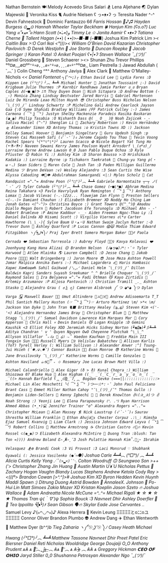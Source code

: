Nathan Bernstein 🍽️
Melody Acevedo
Sirus Salari 🏂
Lena Aljehane 🌏
Dylan Majewski 🧿
Veronika Kiss 🐈
Audrie Nielsen ʕ っ•ᴥ•ʔ っ
Teresita Nader ^-^
Devin Fahnestock 🫠
Dominic Fantauzzo 6*6
Farris Hossan 🎸♪♫
Hayden Burgess ⊙▂⊙
Hannah Wheeler
Taylor Beckham 🍀
Hanjun Kim (ʕo.o?)
Luc Yang ฅ՞•ﻌ•՞ฅ
Hann Scott (•̀ᴗ•́)و
Timmy Le ✩
Janita Aamir ʕ •ᴥ•ʔ
Tatiana Cherne 🦋
Tallent Hagan (•*•) ( •_•)>⌐■-■ (⌐■_■)
Joshua Kim
Patrick Lim >_<
Caitlin Bax >:O
Carl Ikai <°)))><
William O'Brien
David Kazarian
Christopher Pavlovich :D
Derek Westjohn 🎸
Joe Storto 🍕
Duncan Roepke 🗿
Jacob Springer :)
Karan Patel :0
Aniket Poojari ʕ•|•ʔ
Steven Wallace ¯\_(ツ)_/¯
Daniel Grossberg 🦕
Steven Schaerer ><>
Shunan Zhu
Trevor Phillips °º¤ø,¸¸,ø¤º°`°º¤ø,¸,ø¤°º¤ø,¸¸,ø¤º°`°º¤ø,¸
Liam Pestrella :)
Jawad Abdullah ( ˘︹˘ )
Colin Cheng ^*^
Anthony Javiya 🦧
Alex Clark 🪻️
Matthew O'Malley-Nichols <_<
Daniel Fontenot ┐(‘～`;)┌
Ethan David Lee 🦫
Lydia Fares :D
Kippen Lee (╯°□°）╯︵ ┻━┻
Michael Hunter 🍕
Jonathan Toussaint ;-)
David Krigbaum
Julie Thurmes :P
Karnbir Randhawa
Jamie Parker ಠ_ಠ
Bryan Caples ᕕ(⌐■_■)ᕗ ♪♬
Thuy Duyen Doan 🤠
Nish Sitapara :D
Andrew Bottom (-_-)
Monica Zhang
Lindsay Bestvater
Jared Norris 🤠
Gabriel Mortensen
Luiz De Miranda Leao
Milton Huynh 😎
Christopher Buss
Nicholas Nelson ¯\_(ツ)_/¯
Lindsay Schwartz :P
Michelino Gali
Andrew Cearlock
Jayson Gaa {:O
Syme Shahidi
Bradley Williams /FF
Patrick Culley :-)
James Carmona ( ͡° ͜ʖ ͡°)
Justyn Shelby
Mackenzie Paradeis
Rasika Baskaran (◕‿◕)
Philip Tasabia :O
Nishanth Dass @( _ O _ )@
Noah Zajicek -_-
Sativa Maciel (^-^)
Shenglan Li 🌷
Zachary Robertson :)
Kevin Hernández 🛸
Alexander Simon XD
Antony Thomas :o
Kristin Towns XD :)
Jackson Kelley
Samuel Hoover 🔮
Benjamin Singeltary 👻
Guru Updesh Singh :p
Steven Cai
Masseeh Safi (ง'̀-'́)ง
Jerome Cagado
Tou Thao 🍜
Tevin Voong
Rachel Spears ╰(*°▽°\*)╯
Lauren Scacco ✿
Nicole Bogart
Yat Tung Ho (•⚗৺⚗•)
Naveen Sewani
Kerry James Poulson
Wyatt Arnsdorf \_(ಠ*ಠ)_/
Lorraine Byrne
Andrew Lawson 0_0
Juan Pablo Duque Ochoa :D
Kyle Pfiuster 😊
Robin Yi :)
Ashley Kim :D
Sharon Bousso >:D
Hrishikash Kadakia :)
Lorraine Byrne :p
Tichakorn Taekratok 🙏
Chung-yu Yang ρ(・ω・、)
Sean Siders 🫠
Maren Cole 🐎
Josh Tan :D
Paden Milligan
Guillermo Medina ツ
Brynn DeVaan :v)
Wesley Alejandro :3
Sean Curtis the Wise
Alyssa Cabading 👁️👄👁️
Abdulrahman Samargandi <|:)
Myles Scholz 🦎
Cat Randquist =^.^=
Andrew Poon (╯°□°)╯︵ ┻━┻
Gabriele Narmontaite ┬─┬ ノ( ゜-゜ノ)
Tyler Cohade (╯°□°)╯︵ ┻━┻
Chase Gomez (⌐■\*■)
Abhram Medina
Reina Takahara <3
Pavlo Havrylyuk
Ryan Remington ( ͡° ͜ʖ ͡°)
Anthony Lomax 😤
Jacob Vilevac (-.-)Zzz...
flowejam
Ian Flynn 👻
Preston Sellers <(-.-)>
Damiant Chauhan :)
Elizabeth Bremner XD
Noddy Ho Ching Lam
Jonah Gates <(^-^)>
Christina Boyce :)
Grant Towers @(^_^)@
Amadou Diallo
Megan Dorn 🐌
Robert Jacobson
Efe Torunoglu :D
Michael Ahn -_-'
Robert Brumleve :P
Amine Kaddour -__-
Aiden Freeman
Ngoc-Thao Ly :1
Daniel Dalinda XD
Hisami Scott :)
Virgilio Viernes ಠ\*ಠ
Carter Hawthorne (\_\_-){
Sylve Baum U・ﻌ・U
Nathan Swaim
Jaclyn Rutter :-D
Trevor Dunn 🦖
Ashley Quarford :P
Lucas Cannon 😱🙀
Modio Thiam
Edward Fitzgibbon ヽ༼ຈل͜ຈ༽ﾉ
Praj Iyer
Brett Somero
Morgan Baker 🧙🏻‍♂️
Paola Cernada ❤️
Sebastian Torresola :)
Aubrey Floyd 🤷🏻‍♀️
Kavya Kolavasi ❤️
Joonhyung Kang
Hana Alizai 😊
Brandon Nelson 	(ﾉ◕ヮ◕)ﾉ*:・ﾟ✧
Tyler Harwood 👀
Atlee Hlainka 🌎
Lauren Campbell :D
Jesse Chang 👀
Jakob Poore 👒🍖🏴‍☠
Walt Bringenberg :)
Jaron Moore 😎
Jose Meza
Ashton Powell
Jomar Malpica
Annika Ewers :-)
Michael Lagardera ✊🦾
Haris Hambasic Харис Хамбашић
Sahil Gaikwad /ᐠ｡‸｡ᐟ
Daniel Helm ¯\_(ツ)_/¯
Dillon Baldwin
Kapri Sanders
Suyash Sreekumar ^_^
Brielle Choquer ¯\_(ツ)_/¯
Raymond Sales 🍜
Ira Belyaeva =^.^=
Fadi Othman 😼
Kayo Zirtidis 🎃
Artemiy Arzumanov :P
Aljosa Pantovich :)
Christian Tramill _._
Ashton Stasko 🦇
Alejandro Grau ( ಠ ͜ʖ ರೃ)
Cameron Alsbrook ༼ つ ◕*◕ ༽つ
Dylan Varga 🂾
Maxwell Bauer 👨‍💻
Umut Altindere 👒⚔🏴☠️🌊
Andrew Adisoemarta T_T
Phil Santich
Mallory Huston (☞ ͡° ͜ʖ ͡°)☞
Arturo Martinez \m/ >*< \m/
Jackson Van Dyke 🍞
John Tran 🐈‍⬛
Brittany Healey (≧◡≦)
Steven Kim <('-'<)
Alejandro Hernandez
James Bray 🤗
Christopher Blum 🌮 🌮
Matthew Stagg ¯\_(ツ)\_/¯
Samuel Davidson
Lawrence Kim
Marques Mar 🤣
Cory Apperson 🤖
Chris Hall 💀
Devin Daniels 😼
Logan Knipple :D
Gemini Kaushik <3
Elliot Foley XDD
Jeremiah Hicks
Sidney Norton (┛◉Д◉)┛彡┻━┻
Aditya Chandran ' v '
Quyen Nguyen OwO
Cheyenne Plutchak ^\_\_^
Allyson Villaflor ˚₊‧꒰ა 🎀 ໒꒱ ‧₊˚
Haedon Kaufman 🍕
Freddie Main III
Tongxin Sun 🎨🎨🎨
Russell Myers 🧟‍♀️
Velislav Babatchev 🤖
Allison Karlis (ToT)
Tyrell Verley (:
William Sullivan :)
Alexander Anwer :^]
Tsung-Jui Hsieh (́✺◞౪◟✺‵)
Connor Baskin 😶‍🌫️
Evan Monroe 😎
Katherine Worms 🥲
Jane Brusilovsky ¯\_(ツ)_/¯
Katherine Worms 🤪
Camille Gonzales 🥺
Ashton Haviland ☕︎☕🍵ྀི ₊ ⊹
Rosemary Joe
Lucas Brown
Matt Villa :)
Michael Calandriello 🐶
Alex Giger (ð > ð)
Kunal Chopra :)
William Shiozawa 07
Blake Hua 🐐
Alex Higham ((̲̅ ̲̅(̲̅C̲̅r̲̅a̲̅y̲̅o̲̅n̲̅( ̲̅((>
Hannah Barfield ʕ̡̢̡ʘ̅͟͜͡ʘ̲̅ʔ̢̡̢
Bogdan Gevko (===||:::::::::::::::>
Michael Lin
Alec Moschetti ╰( ͡° ͜ʖ ͡° )つ──☆*:・ﾟ
John Paul Feliciano
Brant Cass 🦖
Emmet Miller
Nathan Cahoy "¯\_(ツ)_/¯"
Thomas Gullo :)
Benjamin Liden-Sellers 💃
Kenny Igbechi 🦖 🦖
Derek Knowlton ✌⊂(✰‿✰)つ ✌
Noah Strong :)
Yeonji Lee 🫠
Elena Parapounsky ꒰ᐢ. .ᐢ꒱
Ryan Harrison
Ahmed Abbas (•_•)💻
Jennifer Trainor ^o^
Alexandra Rogers =^..^=
Christopher McLean 🧐
Alan Massey 🏄
Nick Laustrup (ง'̀-'́)ง
Saurav Shrestha
William Franklin 🦇
Ethan Ahuja🙂‍↕️
Chester Corpuz .:\_:
Rimsha Ejaz
Samuel Kvanvig 🐄
Liam Clark :)
Jessica Johnson
Edward Leyva ( ͡❛ ͜ʖ ͡❛)
Robert Collins 🦈
Matthew Armstrong ☕️
Christian Castro 🔥💾🔥
Kevin Rossel ⊂(◉‿◉)つ
Elizabeth Alexandra McIntire 🍍
Duong Tran :blush:
Tan Ton =))))
Andrew Boland Ƹ̵̡Ӝ̵̨̄Ʒ
Josh Pulattie
Hannah Kim˚.🎀༘⋆
Ibrahim Velasquez 🏂❄️
Brandi Cook :3
Vi Provost :3
Laci Monsrud ♡
Shubhank Gyawali (:
Jessica Vasilenko (●´⌓`●)
Joshua Carle ┻━┻︵ \(°□°)/ ︵ ┻━┻
Alicia Curtis
Kelly Yong .·´¯`(>▂<)´¯`·.
Colton Woodruff 🙃
Seungwoo Son >++('>
Christopher Zhang
Jin Huang 🥳
Austin Martin U´ᴥ`U
Nicholas Pettus 🤙
Zachary Hogan
Vaughn Blandy
Lucas Stephens
Andrew Ketola
Cody Ray ><(((º>
Brandon Cowan [>^.^]>#
Joshua Kim XD
Byron Hedden
Kevin Huynh
Maddi Spawn :)
Ditrung Duong
Astrid Bowden 🍓
AnnaleeX. Johnson 🌚
Po-Hui Lin
Matt Simoes
Zakia Mozer XD
Kristan Koeplin
Jason Szeto 🔥
Joshua Wallace 🐄
Adam Andreatta
Nicole McCune =^..^=
Michael Rigali ★ ☆ ★ ☆ ★
Thomas Tran ψ(｀∇´)ψ
Sophia Bouck :3
Navneet Dhir 
Ashley Doerfler 🙈🤠
Teo Ippolito ٩(̾●̮̮̃̾•̃̾)۶
Sean Gibson 🗣🔥
Skylar Eade
Jose Cervantes ._.
Samuel Levy ♪(๑ᴖ◡ᴖ๑)♪
Alexa Herrera 👻
Kevin Leung ΞΞΞΞΞとοﾆﾆοユΞΞΞΞΞ
Connor Oliver
Brandon Plumbo 👽
Andrew Dang ✈️
Ethan Wentworth 🫡
Matthew Dyer (b^_^)b
Tieg Zaharia ヽ༼ ͡☉ ͜ʖ ͡☉ ༽ﾉ
Casey Heath
Michael Hwang (╯°□°)╯︵ ┻━┻
Matthew Tassone
Navneet Dhir
Preet Patel
Eric Biersner
Daniel Reti 
Nicholas Wooldridge 
George Doujaiji O_O
Anthony Prudent ѧѦ ѧ  ︵͡︵  ̢ ̱ ̧̱ι̵̱̊ι̶̨̱ ̶̱   ︵ Ѧѧ  ︵͡ ︵   ѧ Ѧ    ̵̗̊o̵̖  ︵  ѦѦ ѧ 
Greggory Hickman 𝗖𝗘𝗢 𝗢𝗙 𝗢𝗛𝗜𝗢
Jaryd Stiller 0_0
Shushanna Petrosyan
Alexander Ngo ¯\_(ツ)_/¯
